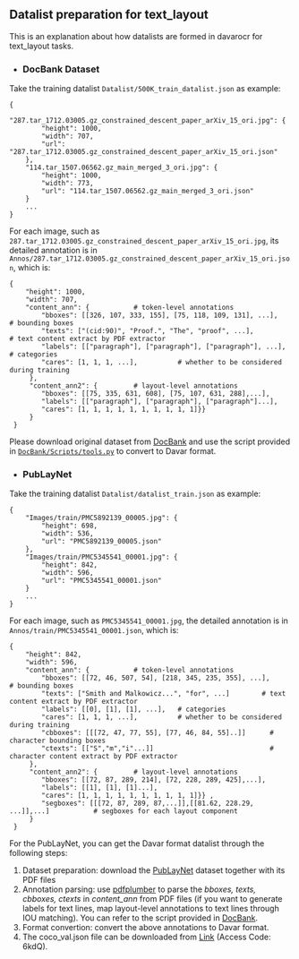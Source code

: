 ## Datalist preparation for text_layout

This is an explanation about how datalists are formed in davarocr for text_layout tasks.

- ### DocBank Dataset

Take the training datalist `Datalist/500K_train_datalist.json` as example:

    {
        "287.tar_1712.03005.gz_constrained_descent_paper_arXiv_15_ori.jpg": {  
            "height": 1000,
            "width": 707,
            "url": "287.tar_1712.03005.gz_constrained_descent_paper_arXiv_15_ori.json" 
        },
        "114.tar_1507.06562.gz_main_merged_3_ori.jpg": {
            "height": 1000,
            "width": 773,
            "url": "114.tar_1507.06562.gz_main_merged_3_ori.json"
        }
        ...
    }

For each image, such as `287.tar_1712.03005.gz_constrained_descent_paper_arXiv_15_ori.jpg`, its detailed annotation is in `Annos/287.tar_1712.03005.gz_constrained_descent_paper_arXiv_15_ori.json`, which is:

    { 
        "height": 1000, 
        "width": 707, 
        "content_ann": {           # token-level annotations
            "bboxes": [[326, 107, 333, 155], [75, 118, 109, 131], ...],     # bounding boxes
            "texts": ["(cid:90)", "Proof.", "The", "proof", ...],           # text content extract by PDF extractor
            "labels": [["paragraph"], ["paragraph"], ["paragraph"], ...],   # categories
            "cares": [1, 1, 1, ...],          # whether to be considered during training
         },
         "content_ann2": {         # layout-level annotations
            "bboxes": [[75, 335, 631, 608], [75, 107, 631, 288],...], 
            "labels": [["paragraph"], ["paragraph"], ["paragraph"]...], 
            "cares": [1, 1, 1, 1, 1, 1, 1, 1, 1, 1]}} 
         }
     }

Please download original dataset from [DocBank](https://github.com/doc-analysis/DocBank) and use the script provided in [`DocBank/Scripts/tools.py`](./DocBank/Scripts/tools.py) to convert to Davar format.

- ### PubLayNet

Take the training datalist `Datalist/datalist_train.json` as example:

    {
        "Images/train/PMC5892139_00005.jpg": {
            "height": 698,
            "width": 536,
            "url": "PMC5892139_00005.json"
        },
        "Images/train/PMC5345541_00001.jpg": {
            "height": 842,
            "width": 596,
            "url": "PMC5345541_00001.json"
        }
        ...
    }


For each image, such as `PMC5345541_00001.jpg`, the detailed annotation is in `Annos/train/PMC5345541_00001.json`, which is:

    { 
        "height": 842, 
        "width": 596, 
        "content_ann": {           # token-level annotations
            "bboxes": [[72, 46, 507, 54], [218, 345, 235, 355], ...],     # bounding boxes
            "texts": ["Smith and Malkowicz...", "for", ...]        # text content extract by PDF extractor
            "labels": [[0], [1], [1], ...],   # categories
            "cares": [1, 1, 1, ...],          # whether to be considered during training
            "cbboxes": [[[72, 47, 77, 55], [77, 46, 84, 55]..]]      # character bounding boxes
            "ctexts": [["S","m","i"...]]                             # character content extract by PDF extractor
         },
         "content_ann2": {         # layout-level annotations
            "bboxes": [[72, 87, 289, 214], [72, 228, 289, 425],...], 
            "labels": [[1], [1], [1]...], 
            "cares": [1, 1, 1, 1, 1, 1, 1, 1, 1, 1]}} ,
            "segboxes": [[[72, 87, 289, 87,...]],[[81.62, 228.29, ...]],...]           # segboxes for each layout component
         }
     }

For the PubLayNet, you can get the Davar format datalist through the following steps:

1. Dataset preparation: download the [PubLayNet](https://github.com/ibm-aur-nlp/PubLayNet) dataset together with its PDF files
2. Annotation parsing: use [pdfplumber](https://github.com/jsvine/pdfplumber) to parse the *bboxes, texts, cbboxes, ctexts* in *content_ann* from PDF files (if you want to generate labels for text lines, map layout-level annotations to text lines through IOU matching). You can refer to the script provided in [DocBank](https://github.com/doc-analysis/DocBank).
3. Format convertion: convert the above annotations to Davar format.
4. The coco_val.json file can be downloaded from [Link](https://one.hikvision.com/#/link/h7WpuP9kvop6JpYFBPgF) (Access Code: 6kdQ).